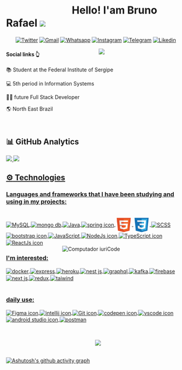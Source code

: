 # ㅤㅤㅤㅤㅤㅤㅤHello! I'am Bruno Rafael <img src="https://media.giphy.com/media/hvRJCLFzcasrR4ia7z/giphy.gif" width="35px">
 
ㅤㅤ[![Twitter](https://img.shields.io/badge/Twitter-%231DA1F2.svg?style=for-the-badge&logo=Twitter&logoColor=white)](https://twitter.com/DevBrunoRafael)
[![Gmail](https://img.shields.io/badge/Gmail-D14836?style=for-the-badge&logo=gmail&logoColor=white)](mailto:devbrunorafaell@gmail.com)
[![Whatsapp](https://img.shields.io/badge/WhatsApp-25D366?style=for-the-badge&logo=whatsapp&logoColor=white)](http://wa.me/5579998425258)
[![Instagram](https://img.shields.io/badge/Instagram-E4405F?style=for-the-badge&logo=instagram&logoColor=white)](https://www.instagram.com/brunorafael_ns/)
[![Telegram](https://img.shields.io/badge/Telegram-2CA5E0?style=for-the-badge&logo=telegram&logoColor=white)](...)
[![Likedin](https://img.shields.io/badge/LinkedIn-0077B5?style=for-the-badge&logo=linkedin&logoColor=white)](https://www.linkedin.com/in/bruno-rafael-nascimento-dos-santos-955b9a234)

  <img align="right" src="https://github.com/DevBrunoRafael/DevBrunoRafael/blob/main/illustration.png" width="250px"/>

#### Social links :point_up_2:
  <p>📚 Student at the Federal Institute of Sergipe</p>
  <p>💻 5th period in Information Systems</p> 
  <p>👨‍💻 future Full Stack Developer</p>
  <p>🌎 North East Brazil </p>
  <br>

## :bar_chart: GitHub Analytics

<div style="display: inline">
  <a href="https://github.com/BrunoRafael-01">
  <img height="180em" src="https://github-readme-stats.vercel.app/api?username=DevBrunoRafael&show_icons=true&theme=github_dark&include_all_commits=true&count_private=true">
  <img height="180em" src="https://github-readme-stats.vercel.app/api/top-langs/?username=DevBrunoRafael&layout=compact&langs_count=7&theme=github_dark">
</div><br>

  
##  :gear: Technologies
  
### Languages and frameworks that I have been studying and using in my projects:
<br>
<div style="display: inline">
  <img align="center" alt="MySQL" height="45" width="50" src="https://cdn.jsdelivr.net/gh/devicons/devicon/icons/mysql/mysql-original.svg">
  <img align="center" alt="mongo db" height="40" width="40" src="https://cdn.jsdelivr.net/gh/devicons/devicon/icons/mongodb/mongodb-original.svg">
  <img align="center" alt="Java" height="45" width="55" src="https://cdn.jsdelivr.net/gh/devicons/devicon/icons/java/java-original.svg">
  <img align="center" alt="spring icon" height="40" width="50" src="https://cdn.jsdelivr.net/gh/devicons/devicon/icons/spring/spring-original.svg">
  <img align="center" alt="HTML" height="40" width="45" src="https://raw.githubusercontent.com/devicons/devicon/master/icons/html5/html5-original.svg">
  <img align="center" alt="CSS" height="40" width="45" src="https://raw.githubusercontent.com/devicons/devicon/master/icons/css3/css3-original.svg">
  <img align="center" alt="SCSS" height="50" width="45" src="https://cdn.jsdelivr.net/gh/devicons/devicon/icons/sass/sass-original.svg">
  <img align="center" alt="bootstrap icon" height="50" width="55" src="https://cdn.jsdelivr.net/gh/devicons/devicon/icons/bootstrap/bootstrap-plain.svg">
  <img align="center" alt="JavaScript" height="40" width="45" src="https://cdn.jsdelivr.net/gh/devicons/devicon/icons/javascript/javascript-original.svg">
  <img align="center" alt="NodeJs icon" height="45" width="50" src="https://cdn.jsdelivr.net/gh/devicons/devicon/icons/nodejs/nodejs-original.svg">
  <img align="center" alt="TypeScript icon" height="40" width="45" src="https://cdn.jsdelivr.net/gh/devicons/devicon/icons/typescript/typescript-original.svg">
  <img align="center" alt="ReactJs icon" height="45" width="50" src="https://cdn.jsdelivr.net/gh/devicons/devicon/icons/react/react-original.svg">
</div></br>

<img src="https://raw.githubusercontent.com/MicaelliMedeiros/micaellimedeiros/master/image/computer-illustration.png" min-width="350px" max-width="350px" width="350px" align="right" alt="Computador iuriCode">

### I'm interested:
<div style="display: block">
  <img align="center" alt="docker" height="50" width="50" src="https://cdn.jsdelivr.net/gh/devicons/devicon/icons/docker/docker-original.svg">
  <img align="center" alt="express" height="45" width="40" src="https://cdn.jsdelivr.net/gh/devicons/devicon/icons/express/express-original.svg">
  <img align="center" alt="heroku" height="35" width="40" src="https://cdn.jsdelivr.net/gh/devicons/devicon/icons/heroku/heroku-plain.svg">
  <img align="center" alt="nest js" height="35" width="40" src="https://cdn.jsdelivr.net/gh/devicons/devicon/icons/nestjs/nestjs-plain.svg">
  <img align="center" alt="graphql" height="35" width="40" src="https://cdn.jsdelivr.net/gh/devicons/devicon/icons/graphql/graphql-plain.svg">
  <img align="center" alt="kafka" height="35" width="40" src="https://cdn.jsdelivr.net/gh/devicons/devicon/icons/apachekafka/apachekafka-original.svg">
  <img align="center" alt="firebase" height="35" width="40" src="https://cdn.jsdelivr.net/gh/devicons/devicon/icons/firebase/firebase-plain.svg">
  <img align="center" alt="next js" height="35" width="40" src="https://cdn.jsdelivr.net/gh/devicons/devicon/icons/nextjs/nextjs-original.svg">
  <img align="center" alt="redux" height="35" width="40" src="https://cdn.jsdelivr.net/gh/devicons/devicon/icons/redux/redux-original.svg">
  <img align="center" alt="taiwind" height="35" width="40" src="https://cdn.jsdelivr.net/gh/devicons/devicon/icons/tailwindcss/tailwindcss-plain.svg">
</div></br>

### daily use:
<div style="display: inline_block">
  <img align="center" alt="Figma icon" height="35" width="40" src="https://cdn.jsdelivr.net/gh/devicons/devicon/icons/figma/figma-original.svg">
  <img align="center" alt="intellij icon" height="35" width="40" src="https://cdn.jsdelivr.net/gh/devicons/devicon/icons/intellij/intellij-original.svg">
  <img align="center" alt="Git icon" height="35" width="40" src="https://cdn.jsdelivr.net/gh/devicons/devicon/icons/git/git-original.svg">
  <img align="center" alt="codepen icon" height="35" width="40" src="https://cdn.jsdelivr.net/gh/devicons/devicon/icons/codepen/codepen-plain.svg">
  <img align="center" alt="vscode icon" height="35" width="40" src="https://cdn.jsdelivr.net/gh/devicons/devicon/icons/vscode/vscode-original.svg">
  <img align="center" alt="android studio icon" height="35" width="40" src="https://cdn.jsdelivr.net/gh/devicons/devicon/icons/androidstudio/androidstudio-original.svg">
  <img align="center" alt="postman" height="35" width="40" src="https://www.svgrepo.com/show/354202/postman-icon.svg">
</div></br>

##

<p align="center" width="100%">
    <img width= "50%" src="http://github-readme-streak-stats.herokuapp.com?user=DevBrunoRafael&theme=gotham&hide_border=true" width="450"/>
</p>

## 

[![Ashutosh's github activity graph](https://activity-graph.herokuapp.com/graph?username=DevBrunoRafael&theme=gotham)](https://github.com/DevBrunoRafael/github-readme-activity-graph)
